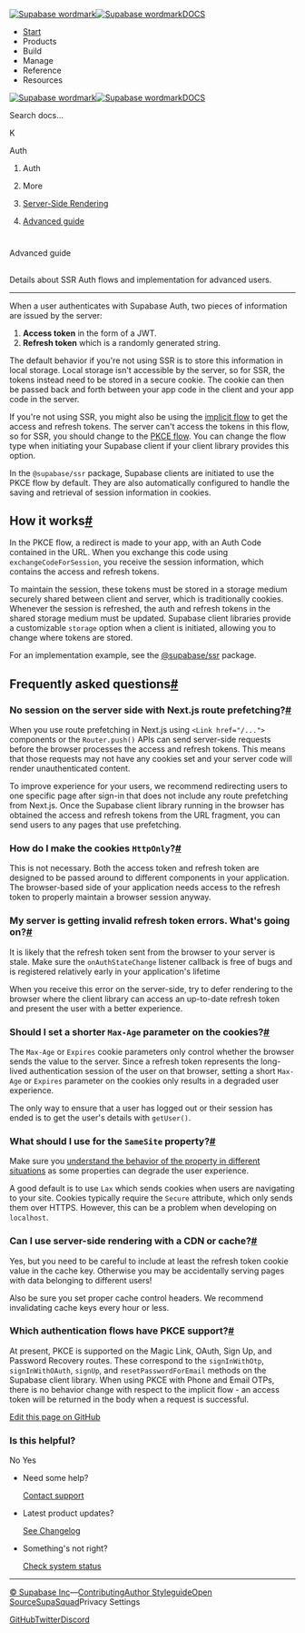 [![Supabase wordmark](https://supabase.com/docs/_next/image?url=%2Fdocs%2Fsupabase-dark.svg&w=256&q=75&dpl=dpl_5BYG5BkQhU19GEfZfhcgAbeGcRQo)![Supabase wordmark](https://supabase.com/docs/_next/image?url=%2Fdocs%2Fsupabase-light.svg&w=256&q=75&dpl=dpl_5BYG5BkQhU19GEfZfhcgAbeGcRQo)DOCS](https://supabase.com/docs)

-   [Start](https://supabase.com/docs/guides/getting-started)
-   Products
-   Build
-   Manage
-   Reference
-   Resources

[![Supabase wordmark](https://supabase.com/docs/_next/image?url=%2Fdocs%2Fsupabase-dark.svg&w=256&q=75&dpl=dpl_5BYG5BkQhU19GEfZfhcgAbeGcRQo)![Supabase wordmark](https://supabase.com/docs/_next/image?url=%2Fdocs%2Fsupabase-light.svg&w=256&q=75&dpl=dpl_5BYG5BkQhU19GEfZfhcgAbeGcRQo)DOCS](https://supabase.com/docs)

Search docs...

K

Auth

1.  Auth

3.  More

5.  [Server-Side Rendering](https://supabase.com/docs/guides/auth/server-side)

7.  [Advanced guide](https://supabase.com/docs/guides/auth/server-side/advanced-guide)

# 

Advanced guide

## 

Details about SSR Auth flows and implementation for advanced users.

* * *

When a user authenticates with Supabase Auth, two pieces of information are issued by the server:

1.  **Access token** in the form of a JWT.
2.  **Refresh token** which is a randomly generated string.

The default behavior if you're not using SSR is to store this information in local storage. Local storage isn't accessible by the server, so for SSR, the tokens instead need to be stored in a secure cookie. The cookie can then be passed back and forth between your app code in the client and your app code in the server.

If you're not using SSR, you might also be using the [implicit flow](https://supabase.com/docs/guides/auth/sessions/implicit-flow) to get the access and refresh tokens. The server can't access the tokens in this flow, so for SSR, you should change to the [PKCE flow](https://supabase.com/docs/guides/auth/sessions/pkce-flow). You can change the flow type when initiating your Supabase client if your client library provides this option.

In the `@supabase/ssr` package, Supabase clients are initiated to use the PKCE flow by default. They are also automatically configured to handle the saving and retrieval of session information in cookies.

## How it works[#](#how-it-works)

In the PKCE flow, a redirect is made to your app, with an Auth Code contained in the URL. When you exchange this code using `exchangeCodeForSession`, you receive the session information, which contains the access and refresh tokens.

To maintain the session, these tokens must be stored in a storage medium securely shared between client and server, which is traditionally cookies. Whenever the session is refreshed, the auth and refresh tokens in the shared storage medium must be updated. Supabase client libraries provide a customizable `storage` option when a client is initiated, allowing you to change where tokens are stored.

For an implementation example, see the [@supabase/ssr](https://github.com/supabase/auth-helpers/blob/main/packages/ssr/src/index.ts) package.

## Frequently asked questions[#](#frequently-asked-questions)

### No session on the server side with Next.js route prefetching?[#](#no-session-on-the-server-side-with-nextjs-route-prefetching)

When you use route prefetching in Next.js using `<Link href="/...">` components or the `Router.push()` APIs can send server-side requests before the browser processes the access and refresh tokens. This means that those requests may not have any cookies set and your server code will render unauthenticated content.

To improve experience for your users, we recommend redirecting users to one specific page after sign-in that does not include any route prefetching from Next.js. Once the Supabase client library running in the browser has obtained the access and refresh tokens from the URL fragment, you can send users to any pages that use prefetching.

### How do I make the cookies `HttpOnly`?[#](#how-do-i-make-the-cookies-httponly-)

This is not necessary. Both the access token and refresh token are designed to be passed around to different components in your application. The browser-based side of your application needs access to the refresh token to properly maintain a browser session anyway.

### My server is getting invalid refresh token errors. What's going on?[#](#my-server-is-getting-invalid-refresh-token-errors-whats-going-on)

It is likely that the refresh token sent from the browser to your server is stale. Make sure the `onAuthStateChange` listener callback is free of bugs and is registered relatively early in your application's lifetime

When you receive this error on the server-side, try to defer rendering to the browser where the client library can access an up-to-date refresh token and present the user with a better experience.

### Should I set a shorter `Max-Age` parameter on the cookies?[#](#should-i-set-a-shorter-max-age-parameter-on-the-cookies)

The `Max-Age` or `Expires` cookie parameters only control whether the browser sends the value to the server. Since a refresh token represents the long-lived authentication session of the user on that browser, setting a short `Max-Age` or `Expires` parameter on the cookies only results in a degraded user experience.

The only way to ensure that a user has logged out or their session has ended is to get the user's details with `getUser()`.

### What should I use for the `SameSite` property?[#](#what-should-i-use-for-the-samesite-property)

Make sure you [understand the behavior of the property in different situations](https://developer.mozilla.org/en-US/docs/Web/HTTP/Headers/Set-Cookie/SameSite) as some properties can degrade the user experience.

A good default is to use `Lax` which sends cookies when users are navigating to your site. Cookies typically require the `Secure` attribute, which only sends them over HTTPS. However, this can be a problem when developing on `localhost`.

### Can I use server-side rendering with a CDN or cache?[#](#can-i-use-server-side-rendering-with-a-cdn-or-cache)

Yes, but you need to be careful to include at least the refresh token cookie value in the cache key. Otherwise you may be accidentally serving pages with data belonging to different users!

Also be sure you set proper cache control headers. We recommend invalidating cache keys every hour or less.

### Which authentication flows have PKCE support?[#](#which-authentication-flows-have-pkce-support)

At present, PKCE is supported on the Magic Link, OAuth, Sign Up, and Password Recovery routes. These correspond to the `signInWithOtp`, `signInWithOAuth`, `signUp`, and `resetPasswordForEmail` methods on the Supabase client library. When using PKCE with Phone and Email OTPs, there is no behavior change with respect to the implicit flow - an access token will be returned in the body when a request is successful.

[Edit this page on GitHub](https://github.com/supabase/supabase/blob/master/apps/docs/content/guides/auth/server-side/advanced-guide.mdx)

### Is this helpful?

No Yes

-   Need some help?
    
    [Contact support](https://supabase.com/support)
-   Latest product updates?
    
    [See Changelog](https://supabase.com/changelog)
-   Something's not right?
    
    [Check system status](https://status.supabase.com/)

* * *

[© Supabase Inc](https://supabase.com/)—[Contributing](https://github.com/supabase/supabase/blob/master/apps/docs/DEVELOPERS.md)[Author Styleguide](https://github.com/supabase/supabase/blob/master/apps/docs/CONTRIBUTING.md)[Open Source](https://supabase.com/open-source)[SupaSquad](https://supabase.com/supasquad)Privacy Settings

[GitHub](https://github.com/supabase/supabase)[Twitter](https://twitter.com/supabase)[Discord](https://discord.supabase.com/)